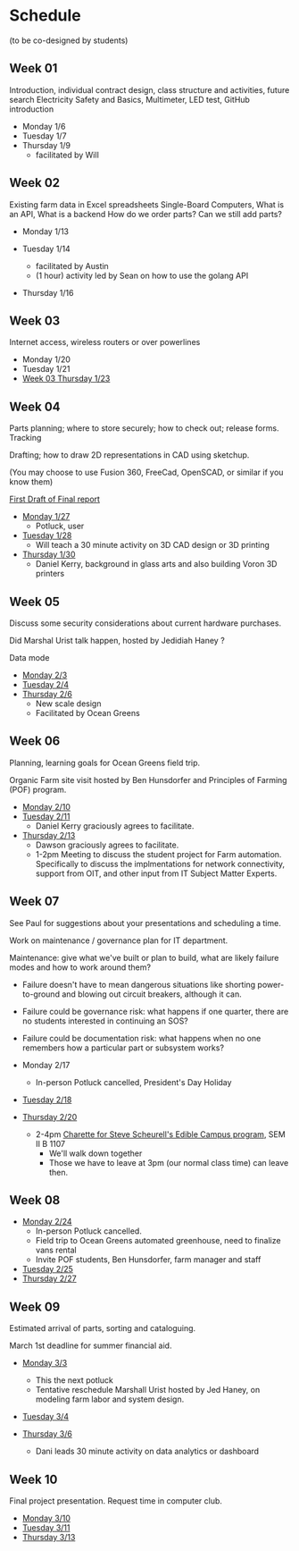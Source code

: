 # Schedule


(to be co-designed by students)

## Week 01

Introduction, individual contract design, class structure and activities, future search Electricity Safety and Basics, Multimeter, LED test, GitHub introduction

* Monday 1/6
* Tuesday 1/7
* Thursday 1/9
  * facilitated by Will   

## Week 02

Existing farm data in Excel spreadsheets Single-Board Computers, What is an API, What is a backend
How do we order parts? Can we still add parts?

* Monday 1/13
* Tuesday 1/14
  * facilitated by Austin
  * (1 hour) activity led by Sean on how to use the golang API

* Thursday 1/16

## Week 03

Internet access, wireless routers or over powerlines

* Monday 1/20
* Tuesday 1/21   
* [Week 03 Thursday 1/23](week-03/Thursday.md)

## Week 04

Parts planning; where to store securely; how to check out; release forms.
Tracking

Drafting; how to draw 2D representations in CAD using sketchup.

(You may choose to use Fusion 360, FreeCad, OpenSCAD, or similar if you know them) 

[First Draft of Final report]()

* [Monday 1/27](week-04/Monday.md)
  * Potluck, user
* [Tuesday 1/28](week-04/Tuesday.md)
  * Will teach a 30 minute activity on 3D CAD design or 3D printing
* [Thursday 1/30](week-04/Thursday.md)
  * Daniel Kerry, background in glass arts and also building Voron 3D printers

## Week 05

Discuss some security considerations about current hardware purchases.

Did Marshal Urist talk happen, hosted by Jedidiah Haney ?

Data mode

* [Monday 2/3](week-05/Monday.md)
* [Tuesday 2/4](week-05/Tuesday.md)   
* [Thursday 2/6](week-05/Thursday.md)
  * New scale design
  * Facilitated by Ocean Greens

## Week 06

Planning, learning goals for Ocean Greens field trip.

Organic Farm site visit hosted by Ben Hunsdorfer and Principles of Farming (POF) program.

* [Monday 2/10](week-06/Monday.md)
* [Tuesday 2/11](week-06/Tuesday.md)
  * Daniel Kerry graciously agrees to facilitate.
* [Thursday 2/13](week-06/Thursday.md)
  * Dawson graciously agrees to facilitate.
  * 1-2pm Meeting to discuss the student project for Farm automation. Specifically to discuss the implmentations for network connectivity, support from OIT, and other input from IT Subject Matter Experts.

## Week 07

See Paul for suggestions about your presentations and scheduling a time.

Work on maintenance / governance plan for IT department.

Maintenance: give what we've built or plan to build, what are likely failure modes and how to work around them?
* Failure doesn't have to mean dangerous situations like shorting power-to-ground and blowing out circuit breakers, although it can.
* Failure could be governance risk: what happens if one quarter, there are no students interested in continuing an SOS?
* Failure could be documentation risk: what happens when no one remembers how a particular part or subsystem works?

* Monday 2/17
  * In-person Potluck cancelled, President's Day Holiday
* [Tuesday 2/18](week-07/Tuesday.md)   
* [Thursday 2/20](week-07/Thursday.md)
  * 2-4pm [Charette for Steve Scheurell's Edible Campus  program](https://github.com/TheEvergreenStateCollege/upper-division-cs-24-25/blob/main/dof-25wi/Edible-Campus-Charettes.md), SEM II B 1107
    * We'll walk down together
    * Those we have to leave at 3pm (our normal class time) can leave then.

## Week 08

* [Monday 2/24](week-08/Monday.md)
  * In-person Potluck cancelled.
  * Field trip to Ocean Greens automated greenhouse, need to finalize vans rental
  * Invite POF students, Ben Hunsdorfer, farm manager and staff
* [Tuesday 2/25](week-08/Tuesday.md)   
* [Thursday 2/27](week-08/Thursday.md)

## Week 09

Estimated arrival of parts, sorting and cataloguing.

March 1st deadline for summer financial aid.

* [Monday 3/3](week-09/Monday.md)
  * This the next potluck 
  * Tentative reschedule Marshall Urist hosted by Jed Haney, on modeling farm labor and system design.

* [Tuesday 3/4](week-09/Tuesday.md)   
* [Thursday 3/6](week-09/Thursday.md)
  * Dani leads 30 minute activity on data analytics or dashboard

## Week 10

Final project presentation.
Request time in computer club.

* [Monday 3/10](week-10/Monday.md)
* [Tuesday 3/11](week-10/Tuesday.md)   
* [Thursday 3/13](week-10/Thursday.md)
